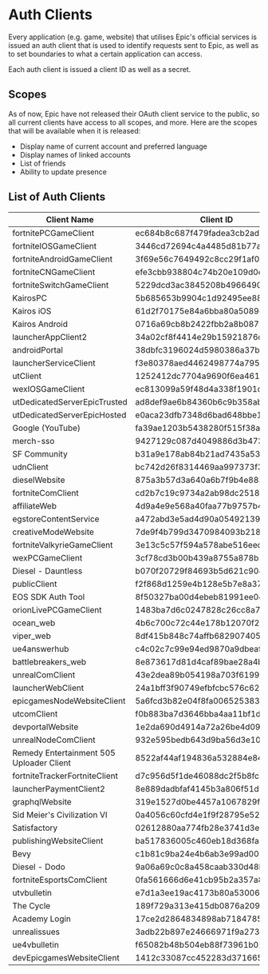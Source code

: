 # Auth Clients
Every application (e.g. game, website) that utilises Epic's official services is issued an auth client that is used to identify requests sent to Epic, as well as to set boundaries to what a certain application can access.    

Each auth client is issued a client ID as well as a secret.

## Scopes
As of now, Epic have not released their OAuth client service to the public, so all current clients have access to all scopes, and more. Here are the scopes that will be available when it is released:
- Display name of current account and preferred language
- Display names of linked accounts
- List of friends
- Ability to update presence

## List of Auth Clients
  | Client Name | Client ID | Secret |
  | - | - | - |
  | fortnitePCGameClient | ec684b8c687f479fadea3cb2ad83f5c6 | e1f31c211f28413186262d37a13fc84d |
  | fortniteIOSGameClient | 3446cd72694c4a4485d81b77adbb2141 | 9209d4a5e25a457fb9b07489d313b41a |
  | fortniteAndroidGameClient | 3f69e56c7649492c8cc29f1af08a8a12 | b51ee9cb12234f50a69efa67ef53812e |
  | fortniteCNGameClient | efe3cbb938804c74b20e109d0efc1548 | 6e31bdbae6a44f258474733db74f39ba |
  | fortniteSwitchGameClient | 5229dcd3ac3845208b496649092f251b | e3bd2d3e-bf8c-4857-9e7d-f3d947d220c7 |
  | KairosPC | 5b685653b9904c1d92495ee8859dcb00 | 7Q2mcmneyuvPmoRYfwM7gfErA6iUjhXr |
  | Kairos iOS | 61d2f70175e84a6bba80a5089e597e1c | FbiZv3wbiKpvVKrAeMxiR6WhxZWVbrvA |
  | Kairos Android | 0716a69cb8b2422fbb2a8b0879501471 | cGthdfG68tyE7M3ZHMu3sXUBwqhibKFp |
  | launcherAppClient2 | 34a02cf8f4414e29b15921876da36f9a | daafbccc737745039dffe53d94fc76cf |
  | androidPortal | 38dbfc3196024d5980386a37b7c792bb | a6280b87-e45e-409b-9681-8f15eb7dbcf5 |
  | launcherServiceClient | f3e80378aed4462498774a7951cd263f | Unknown |
  | utClient | 1252412dc7704a9690f6ea4611bc81ee | 2ca0c925b4674852bff92b26f8322434 |
  | wexIOSGameClient | ec813099a59f48d4a338f1901c1609db | 72f6db62-0e3e-4439-97df-ee21f7b0ae94 |
  | utDedicatedServerEpicTrusted | ad8def9ae6b84360b6c9b358aba06262 | Unknown |
  | utDedicatedServerEpicHosted | e0aca23dfb7348d6bad648bbe175a6e6 | Unknown |
  | Google (YouTube) | fa39ae1203b5438280f515f38a50f08e | Unknown |
  | merch-sso | 9427129c087d4049886d3b47349d1aad | Unknown |
  | SF Community | b31a9e178ab84b21ad7435a53e4da4af | Unknown |
  | udnClient | bc742d26f8314469aa997373f39c876e | Unknown |
  | dieselWebsite | 875a3b57d3a640a6b7f9b4e883463ab4 | Unknown |
  | fortniteComClient | cd2b7c19c9734a2ab98dc251868d7724 | Unknown |
  | affiliateWeb | 4d9a4e9e568a40faa77b9757b4fac210 | Unknown |
  | egstoreContentService | a472abd3e5ad4d90a0549213906dcf3f | Unknown |
  | creativeModeWebsite | 7de9f4b799d3470984093b218287dc72 | Unknown |
  | fortniteValkyrieGameClient | 3e13c5c57f594a578abe516eecb673fe | 530e316c337e409893c55ec44f22cd62 |
  | wexPCGameClient | 3cf78cd3b00b439a8755a878b160c7ad | b383e0f4-f0cc-4d14-99e3-813c33fc1e9d |
  | Diesel - Dauntless | b070f20729f84693b5d621c904fc5bc2 | HG@XE&TGCxEJsgT#&\_p2]=aRo#~>=>+c6PhR)zXP |
  | publicClient | f2f868d1259e4b128e5b7e8a3732cb1a | Unknown |
  | EOS SDK Auth Tool | 8f50327ba00d4ebeb81991ee04a42fc1 | 0b0d21c7-c195-4c75-abb0-00ebc36b60f5 |
  | orionLivePCGameClient | 1483ba7d6c0247828c26cc8a74a9a183 | Unknown |
  | ocean_web | 4b6c700c72c44e178b12070f2719af1a | Unknown |
  | viper_web | 8df415b848c74affb682907405f7a52b | Unknown |
  | ue4answerhub | c4c02c7c99e94ed9870a9dbeafab2c3f | Unknown |
  | battlebreakers_web | 8e873617d81d4caf89bae28a4b74bbfe | Unknown |
  | unrealComClient | 43e2dea89b054198a703f6199bee6d5b | Unknown |
  | launcherWebClient | 24a1bff3f90749efbfcbc576c626a282 | Unknown |
  | epicgamesNodeWebsiteClient | 5a6fcd3b82e04f8fa0065253835c5221 | Unknown |
  | utcomClient | f0b883ba7d3646bba4aa11bf1d71c071 | Unknown |
  | devportalWebsite  | 1e2da690d4914a72a26be4d09862c559 | Unknown |
  | unrealNodeComClient | 932e595bedb643d9ba56d3e1089a5c4b | Unknown |
  | Remedy Entertainment 505 Uploader Client  | 8522af44af194836a532884e84d2b6e2 | 9dc959b5-0fb6-45aa-a08c-96c539d9b85e |
  | fortniteTrackerFortniteClient | d7c956d5f1de46088dc2f5b8fccae940 | Unknown |
  | launcherPaymentClient2 | 8e889dadbfaf4145b3a806f51d1e3fee | 2c6040b846404160abf5229c565d6ef7 |
  | graphqlWebsite | 319e1527d0be4457a1067829fc0ad86e | Unknown |
  | Sid Meier's Civilization VI | 0a4056c60cfd4e1f9f28795e529cd0c3 | MZ8+TE8PHc9+n7WbSYMJ8QlQU4oHPUlVXRO5D6toxAw |
  | Satisfactory | 02612880aa774fb28e3741d3e01501fd | 7ZP]vm+i.uoetw@RxqRXpod_RNyjPC-%GM#ac~Pc |
  | publishingWebsiteClient | ba517836005c460eb18d368fa35eb002 | Unknown |
  | Bevy | c1b81c9ba24e4b6ab3e99ad00320ffd2 | Unknown |
  | Diesel - Dodo | 9a06a69c0c8a458caab330d48badb877 | be4d1tppwi9eskufqmyz4x4hf0ndubqn0ru1zs9tkmhf |
  | fortniteEsportsComClient | 0fa561666d6e41cb95b2a357a8b4a6f3 | Unknown |
  | utvbulletin | e7d1a3ee19ac4173b80a53006dc53be3 | Unknown |
  | The Cycle | 189f729a313e415db0876a2091fecd8f | KiFmhdUYv7Dq6jVRe3YbqwGumWrVhkpbcCNcdfopcukF8VVmEKvyJkapqMNNPkYn |
  | Academy Login | 17ce2d2864834898ab71847859286c81 | Unknown |
  | unrealissues | 3adb22b897e24666971f9a273b1c15e8 | Unknown |
  | ue4vbulletin | f65082b48b504eb88f73961b0131cda7 | Unknown |
  | devEpicgamesWebsiteClient | 1412c33087cc452283d371665a8e5fbc | Unknown |
